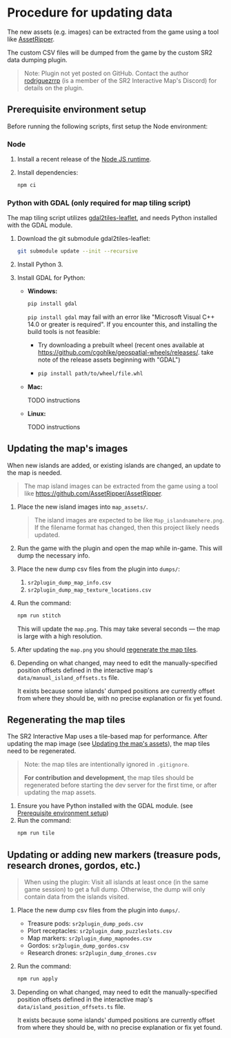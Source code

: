 # Procedure for updating data

The new assets (e.g. images) can be extracted from the game using a 
tool like [AssetRipper](https://github.com/AssetRipper/AssetRipper).

The custom CSV files will be dumped from the game by the custom
SR2 data dumping plugin.

> Note: Plugin not yet posted on GitHub. Contact the author
> [rodriguezrrp](https://github.com/rodriguezrrp) (is a member of
> the SR2 Interactive Map's Discord) for details on the plugin.

## Prerequisite environment setup

Before running the following scripts, first setup the Node environment:

### Node

1. Install a recent release of the [Node JS runtime](https://nodejs.org/).

2. Install dependencies:
    ```bash
    npm ci
    ```

### Python with GDAL (only required for map tiling script)

The map tiling script utilizes [gdal2tiles-leaflet](), and needs Python installed with the GDAL module.

1. Download the git submodule gdal2tiles-leaflet:
    ```bash
    git submodule update --init --recursive
    ```

1. Install Python 3.

2. Install GDAL for Python:

    - **Windows:**

      ```bash
      pip install gdal
      ```

      `pip install gdal` may fail with an error like
      "Microsoft Visual C++ 14.0 or greater is required".
      If you encounter this, and installing the build tools is not feasible:
      
      - Try downloading a prebuilt wheel (recent ones available at
      https://github.com/cgohlke/geospatial-wheels/releases/.
      take note of the release assets beginning with "GDAL")
      
      - ```bash
        pip install path/to/wheel/file.whl
        ```

    - **Mac:**

      TODO instructions

    - **Linux:**

      TODO instructions

## Updating the map's images
When new islands are added, or existing islands are changed,
an update to the map is needed.

> The map island images can be extracted from the game using a tool like
> https://github.com/AssetRipper/AssetRipper.

1. Place the new island images into `map_assets/`.
   
   > The island images are expected to be like `Map_islandnamehere.png`.
   > If the filename format has changed, then this project likely needs updated.

2. Run the game with the plugin and open the map while in-game. This will dump
    the necessary info.

2. Place the new dump csv files from the plugin into `dumps/`:
    1. `sr2plugin_dump_map_info.csv`
    2. `sr2plugin_dump_map_texture_locations.csv`

4. Run the command:
    ```bash
    npm run stitch
    ```
    This will update the `map.png`.
    This may take several seconds — the map is large with a high resolution.

5. After updating the `map.png` you should [regenerate the map tiles](#regenerating-the-map-tiles).

6. Depending on what changed, may need to edit the manually-specified position
    offsets defined in the interactive map's `data/manual_island_offsets.ts` file.
    
    It exists because some islands' dumped positions are currently offset from where they should be, with no precise explanation or fix yet found.

## Regenerating the map tiles
The SR2 Interactive Map uses a tile-based map for performance.
After updating the map image (see [Updating the map's assets](#updating-the-maps-assets)), the map tiles need to be regenerated. 

> Note: the map tiles are intentionally ignored in `.gitignore`.
>
> **For contribution and development**, the map tiles should be
> regenerated before starting the dev server for the first time,
> or after updating the map assets.

1. Ensure you have Python installed with the GDAL module.
    (see [Prerequisite environment setup](#prerequisite-environment-setup))
2. Run the command:
    ```bash
    npm run tile
    ```

## Updating or adding new markers (treasure pods, research drones, gordos, etc.)

> When using the plugin: Visit all islands at least once
> (in the same game session) to get a full dump.
> Otherwise, the dump will only contain data from the islands visited.

1. Place the new dump csv files from the plugin into `dumps/`.
    - Treasure pods: `sr2plugin_dump_pods.csv`
    - Plort receptacles: `sr2plugin_dump_puzzleslots.csv`
    - Map markers: `sr2plugin_dump_mapnodes.csv`
    - Gordos: `sr2plugin_dump_gordos.csv`
    - Research drones: `sr2plugin_dump_drones.csv`

2. Run the command:
    ```bash
    npm run apply
    ```

3. Depending on what changed, may need to edit the manually-specified position
    offsets defined in the interactive map's `data/island_position_offsets.ts` file.
    
    It exists because some islands' dumped positions are currently offset from where they should be, with no precise explanation or fix yet found.